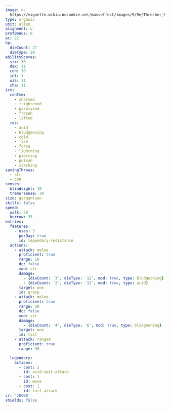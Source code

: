 ```yaml
---
image: >-
  https://vignette.wikia.nocookie.net/masseffect/images/9/9e/Thresher_Maw_ME2.png/revision/latest?cb=20100704014552
type: organic
unit: alien
alignment: u
profBonus: 8
ac: 22
hp:
  dieCount: 27
  dieType: 20
abilityScores:
  str: 30
  dex: 11
  con: 30
  int: 3
  wis: 11
  cha: 11
irv:
  conImm:
    - charmed
    - frightened
    - paralyzed
    - frozen
    - lifted
  res:
    - acid
    - bludgeoning
    - cold
    - fire
    - force
    - lightning
    - piercing
    - poison
    - slashing
savingThrows:
  - str
  - con
senses:
  blindsight: 10
  tremorsense: 30
size: gargantuan
skills: false
speed:
  walk: 50
  burrow: 35
entries:
  features:
    - uses: 3
      perDay: true
      id: legendary-resistance
  actions:
    - attack: melee
      proficient: true
      range: 10
      dc: false
      mod: str
      damage:
        - {dieCount: '3', dieType: '12', mod: true, type: bludgeoning}
        - {dieCount: '2', dieType: '12', mod: true, type: acid}
      target: one
      id: grasp
    - attack: melee
      proficient: true
      range: 20
      dc: false
      mod: str
      damage:
        - {dieCount: '4', dieType: '6', mod: true, type: bludgeoning}
      target: one
      id: tail
    - attack: ranged
      proficient: true
      range: 90

  legendary:
    actions:
      - cost: 2
        id: acid-spit-attack
      - cost: 1
        id: move
      - cost: 1
        id: tail-attack
cr: '28000'
shields: false
---
```

